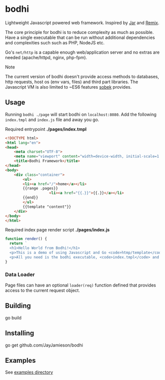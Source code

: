 # bodhi

Lightweight Javascript powered web framework. Inspired by [Jar](https://github.com/healeycodes/jar) and [Remix](https://github.com/remix-run/remix).

The core principle for bodhi is to reduce complexity as much as possible. Have a single executable that can be run without additional dependencies and complexities such such as PHP, NodeJS etc.

Go's `net/http` is a capable enough web/application server and no extras are needed (apache/httpd, nginx, php-fpm).

> [!NOTE]
> The current version of bodhi doesn't provide access methods to databases, http requests, host os (env vars, files) and third part libraries. The Javascript VM is
> also limited to ~ES6 features [sobek](github.com/grafana/sobek) provides.

## Usage

Running `bodhi ./page` will start bodhi on `localhost:8080`. Add the following `index.tmpl` and `index.js` file and away you go.

Required entrypoint **./pages/index.tmpl**

```html
<!DOCTYPE html>
<html lang="en">
<head>
    <meta charset="UTF-8">
    <meta name="viewport" content="width=device-width, initial-scale=1.0">
    <title>Bodhi Framework</title>
</head>
<body>
    <div class="container">
        <ul>
        <li><a href="/">home</a></li>
        {{range .pages}}
                    <li><a href="{{.}}">{{.}}</a></li>
        {{end}}
        </ul>
        {{template "content"}}
    </div>
</body>
</html>
```

Required index page render script **./pages/index.js**

```js
function render() {
  return `
  <h1>Hello World from Bodhi!</h1>
  <p>This is a demo of using Javascript and Go <code>htmp/template</code> to create a webframework.</p>
  <p>All you need is the bodhi executable, <code>index.tmpl</code> and any number of <code>*.js</code> page files to get started.</p>`;
}
```

### Data Loader

Page files can have an optional `loader(req)` function defined that provides access to the current request object.

## Building

  go build

## Installing

  go get github.com/JayJamieson/bodhi

## Examples

See [examples directory](https://github.com/JayJamieson/bodhi/tree/master/examples)
